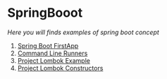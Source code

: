 # SpringBooot
<i>Here you will finds examples of spring boot concept</i>
<ol>
  <li> <a href="/SpringFirstAppManually">Spring Boot FirstApp </a> </li>
  <li> <a href="/CommandLineRunners">Command Line Runners </a> </li>
   <li> <a href="/ProjectLombokExample">Project Lombok Example </a> </li>
     <li> <a href="/ProjectLombokConstrucors">Project Lombok Constructors </a> </li>
</ol>
    

